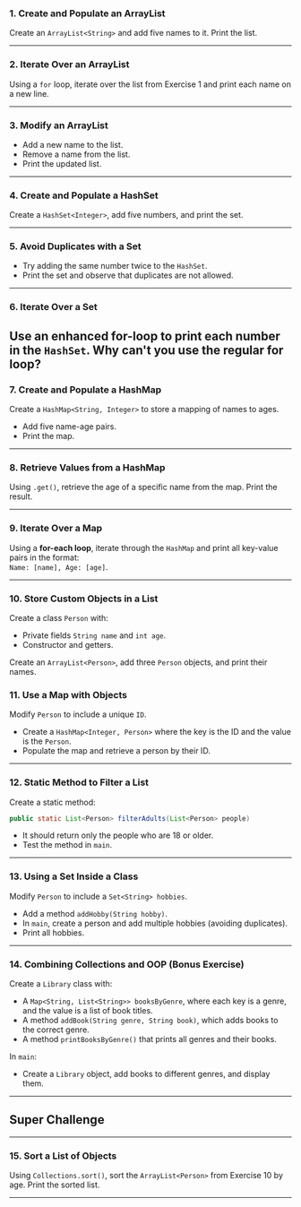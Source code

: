 ### **1. Create and Populate an ArrayList**
Create an `ArrayList<String>` and add five names to it. Print the list.

---

### **2. Iterate Over an ArrayList**
Using a `for` loop, iterate over the list from Exercise 1 and print each name on a new line.

---

### **3. Modify an ArrayList**
- Add a new name to the list.
- Remove a name from the list.
- Print the updated list.

---

### **4. Create and Populate a HashSet**
Create a `HashSet<Integer>`, add five numbers, and print the set.

---

### **5. Avoid Duplicates with a Set**
- Try adding the same number twice to the `HashSet`.
- Print the set and observe that duplicates are not allowed.

---

### **6. Iterate Over a Set**
Use an **enhanced for-loop** to print each number in the `HashSet`.
Why can't you use the regular for loop?
---

### **7. Create and Populate a HashMap**
Create a `HashMap<String, Integer>` to store a mapping of names to ages.
- Add five name-age pairs.
- Print the map.

---

### **8. Retrieve Values from a HashMap**
Using `.get()`, retrieve the age of a specific name from the map. Print the result.

---

### **9. Iterate Over a Map**
Using a **for-each loop**, iterate through the `HashMap` and print all key-value pairs in the format:  
`Name: [name], Age: [age]`.

---

### **10. Store Custom Objects in a List**
Create a class `Person` with:
- Private fields `String name` and `int age`.
- Constructor and getters.

Create an `ArrayList<Person>`, add three `Person` objects, and print their names.


### **11. Use a Map with Objects**
Modify `Person` to include a unique `ID`.
- Create a `HashMap<Integer, Person>` where the key is the ID and the value is the `Person`.
- Populate the map and retrieve a person by their ID.

---

### **12. Static Method to Filter a List**
Create a static method:
```java
public static List<Person> filterAdults(List<Person> people) 
```  
- It should return only the people who are 18 or older.
- Test the method in `main`.

---

### **13. Using a Set Inside a Class**
Modify `Person` to include a `Set<String> hobbies`.
- Add a method `addHobby(String hobby)`.
- In `main`, create a person and add multiple hobbies (avoiding duplicates).
- Print all hobbies.

---

### **14. Combining Collections and OOP (Bonus Exercise)**
Create a `Library` class with:
- A `Map<String, List<String>> booksByGenre`, where each key is a genre, and the value is a list of book titles.
- A method `addBook(String genre, String book)`, which adds books to the correct genre.
- A method `printBooksByGenre()` that prints all genres and their books.

In `main`:
- Create a `Library` object, add books to different genres, and display them.

---

## Super Challenge

---

### **15. Sort a List of Objects**
Using `Collections.sort()`, sort the `ArrayList<Person>` from Exercise 10 by age. Print the sorted list.

---

